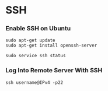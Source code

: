 # SSH

### Enable SSH on Ubuntu

```
sudo apt-get update
sudo apt-get install openssh-server
```

```
sudo service ssh status
```

### Log Into Remote Server With SSH

```
ssh username@IPv4 -p22
```